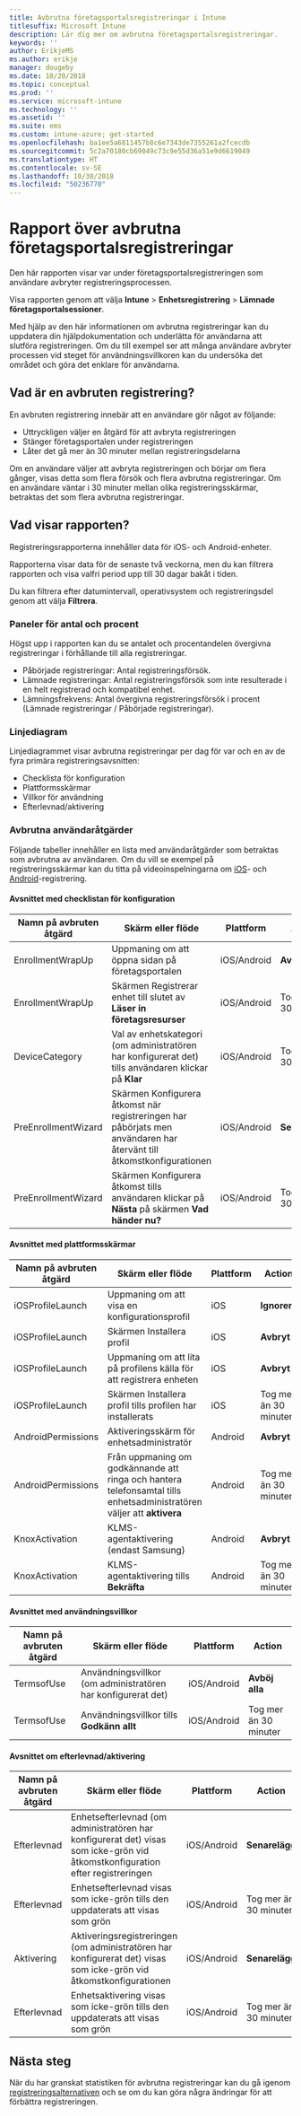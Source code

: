 ```yaml
---
title: Avbrutna företagsportalsregistreringar i Intune
titlesuffix: Microsoft Intune
description: Lär dig mer om avbrutna företagsportalsregistreringar.
keywords: ''
author: ErikjeMS
ms.author: erikje
manager: dougeby
ms.date: 10/20/2018
ms.topic: conceptual
ms.prod: ''
ms.service: microsoft-intune
ms.technology: ''
ms.assetid: ''
ms.suite: ems
ms.custom: intune-azure; get-started
ms.openlocfilehash: ba1ee5a6811457b8c6e7343de7355261a2fcecdb
ms.sourcegitcommit: 5c2a70180cb69049c73c9e55d36a51e9d6619049
ms.translationtype: HT
ms.contentlocale: sv-SE
ms.lasthandoff: 10/30/2018
ms.locfileid: "50236770"
---
```

# <a name="company-portal-abandonment-report"></a>Rapport över avbrutna företagsportalsregistreringar

Den här rapporten visar var under företagsportalsregistreringen som användare avbryter registreringsprocessen.

Visa rapporten genom att välja **Intune** > **Enhetsregistrering** > **Lämnade företagsportalsessioner**.

Med hjälp av den här informationen om avbrutna registreringar kan du uppdatera din hjälpdokumentation och underlätta för användarna att slutföra registreringen. Om du till exempel ser att många användare avbryter processen vid steget för användningsvillkoren kan du undersöka det området och göra det enklare för användarna.

## <a name="what-is-abandonment"></a>Vad är en avbruten registrering?

En avbruten registrering innebär att en användare gör något av följande:

-   Uttryckligen väljer en åtgärd för att avbryta registreringen
-   Stänger företagsportalen under registreringen
-   Låter det gå mer än 30 minuter mellan registreringsdelarna

Om en användare väljer att avbryta registreringen och börjar om flera gånger, visas detta som flera försök och flera avbrutna registreringar. Om en användare väntar i 30 minuter mellan olika registreringsskärmar, betraktas det som flera avbrutna registreringar.

## <a name="what-does-the-report-show"></a>Vad visar rapporten?

Registreringsrapporterna innehåller data för iOS- och Android-enheter.

Rapporterna visar data för de senaste två veckorna, men du kan filtrera rapporten och visa valfri period upp till 30 dagar bakåt i tiden.

Du kan filtrera efter datumintervall, operativsystem och registreringsdel genom att välja **Filtrera**.

### <a name="number-and-percentage-tiles"></a>Paneler för antal och procent

Högst upp i rapporten kan du se antalet och procentandelen övergivna registreringar i förhållande till alla registreringar.

-   Påbörjade registreringar: Antal registreringsförsök.
-   Lämnade registreringar: Antal registreringsförsök som inte resulterade i en helt registrerad och kompatibel enhet.
-   Lämningsfrekvens: Antal övergivna registreringsförsök i procent (Lämnade registreringar / Påbörjade registreringar).

### <a name="line-graph"></a>Linjediagram

Linjediagrammet visar avbrutna registreringar per dag för var och en av de fyra primära registreringsavsnitten:

-   Checklista för konfiguration
-   Plattformsskärmar
-   Villkor för användning
-   Efterlevnad/aktivering

### <a name="user-abandonment-actions"></a>Avbrutna användaråtgärder

Följande tabeller innehåller en lista med användaråtgärder som betraktas som avbrutna av användaren. Om du vill se exempel på registreringsskärmar kan du titta på videoinspelningarna om [iOS](https://channel9.msdn.com/Series/IntuneEnrollment/iOS-Enrollment)- och [Android](https://channel9.msdn.com/Series/IntuneEnrollment/Android-Enrollment)-registrering. 


#### <a name="setup-checklist-section"></a>Avsnittet med checklistan för konfiguration

| Namn på avbruten åtgärd | Skärm eller flöde | Plattform | Action |
| ---- |---- |---- |---- |
| EnrollmentWrapUp | Uppmaning om att öppna sidan på företagsportalen | iOS/Android | **Avbryt** |
| EnrollmentWrapUp | Skärmen Registrerar enhet till slutet av **Läser in företagsresurser** | iOS/Android | Tog mer än 30 minuter |
| DeviceCategory | Val av enhetskategori (om administratören har konfigurerat det) tills användaren klickar på **Klar** | iOS/Android | Tog mer än 30 minuter |
| PreEnrollmentWizard | Skärmen Konfigurera åtkomst när registreringen har påbörjats men användaren har återvänt till åtkomstkonfigurationen | iOS/Android| **Senarelägg** |
| PreEnrollmentWizard | Skärmen Konfigurera åtkomst tills användaren klickar på **Nästa** på skärmen **Vad händer nu?** | iOS/Android | Tog mer än 30 minuter |

#### <a name="platform-screens-section"></a>Avsnittet med plattformsskärmar

| Namn på avbruten åtgärd | Skärm eller flöde | Plattform | Action |
| ---- |---- |---- |---- |
| iOSProfileLaunch | Uppmaning om att visa en konfigurationsprofil | iOS | **Ignorera** |
| iOSProfileLaunch | Skärmen Installera profil | iOS | **Avbryt** |
| iOSProfileLaunch | Uppmaning om att lita på profilens källa för att registrera enheten | iOS | **Avbryt** |
| iOSProfileLaunch | Skärmen Installera profil tills profilen har installerats | iOS | Tog mer än 30 minuter |
| AndroidPermissions | Aktiveringsskärm för enhetsadministratör | Android | **Avbryt** |
| AndroidPermissions | Från uppmaning om godkännande att ringa och hantera telefonsamtal tills enhetsadministratören väljer att **aktivera** | Android | Tog mer än 30 minuter |
| KnoxActivation | KLMS-agentaktivering (endast Samsung) | Android| **Avbryt** |
| KnoxActivation | KLMS-agentaktivering tills **Bekräfta** | Android | Tog mer än 30 minuter|

#### <a name="terms-of-use-section"></a>Avsnittet med användningsvillkor

| Namn på avbruten åtgärd | Skärm eller flöde | Plattform | Action |
| ---- |---- |---- |---- |
| TermsofUse | Användningsvillkor (om administratören har konfigurerat det) | iOS/Android | **Avböj alla** |
| TermsofUse | Användningsvillkor tills **Godkänn allt** | iOS/Android | Tog mer än 30 minuter |

#### <a name="complianceactivation-section"></a>Avsnittet om efterlevnad/aktivering

| Namn på avbruten åtgärd | Skärm eller flöde | Plattform | Action |
| ---- |---- |---- |---- |
| Efterlevnad | Enhetsefterlevnad (om administratören har konfigurerat det) visas som icke-grön vid åtkomstkonfiguration efter registreringen| iOS/Android | **Senarelägg** |
| Efterlevnad | Enhetsefterlevnad visas som icke-grön tills den uppdaterats att visas som grön | iOS/Android | Tog mer än 30 minuter |
| Aktivering | Aktiveringsregistreringen (om administratören har konfigurerat det) visas som icke-grön vid åtkomstkonfigurationen | iOS/Android | **Senarelägg** |
| Efterlevnad | Enhetsaktivering visas som icke-grön tills den uppdaterats att visas som grön | iOS/Android | Tog mer än 30 minuter |

## <a name="next-steps"></a>Nästa steg

När du har granskat statistiken för avbrutna registreringar kan du gå igenom [registreringsalternativen](enrollment-options.md) och se om du kan göra några ändringar för att förbättra registreringen.